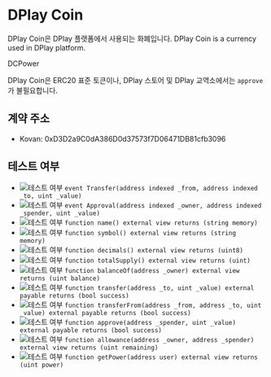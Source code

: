 # DPlay Coin
DPlay Coin은 DPlay 플랫폼에서 사용되는 화폐입니다.
DPlay Coin is a currency used in DPlay platform.

DCPower

DPlay Coin은 ERC20 표준 토큰이나, DPlay 스토어 및 DPlay 교역소에서는 `approve`가 불필요합니다.

## 계약 주소
- Kovan: 0xD3D2a9C0dA386D0d37573f7D06471DB81cfb3096

## 테스트 여부
- ![테스트 여부](https://img.shields.io/badge/테스트%20여부-no-red.svg) `event Transfer(address indexed _from, address indexed _to, uint _value)`
- ![테스트 여부](https://img.shields.io/badge/테스트%20여부-no-red.svg) `event Approval(address indexed _owner, address indexed _spender, uint _value)`
- ![테스트 여부](https://img.shields.io/badge/테스트%20여부-yes-brightgreen.svg) `function name() external view returns (string memory)`
- ![테스트 여부](https://img.shields.io/badge/테스트%20여부-yes-brightgreen.svg) `function symbol() external view returns (string memory)`
- ![테스트 여부](https://img.shields.io/badge/테스트%20여부-yes-brightgreen.svg) `function decimals() external view returns (uint8)`
- ![테스트 여부](https://img.shields.io/badge/테스트%20여부-no-red.svg) `function totalSupply() external view returns (uint)`
- ![테스트 여부](https://img.shields.io/badge/테스트%20여부-no-red.svg) `function balanceOf(address _owner) external view returns (uint balance)`
- ![테스트 여부](https://img.shields.io/badge/테스트%20여부-no-red.svg) `function transfer(address _to, uint _value) external payable returns (bool success)`
- ![테스트 여부](https://img.shields.io/badge/테스트%20여부-no-red.svg) `function transferFrom(address _from, address _to, uint _value) external payable returns (bool success)`
- ![테스트 여부](https://img.shields.io/badge/테스트%20여부-no-red.svg) `function approve(address _spender, uint _value) external payable returns (bool success)`
- ![테스트 여부](https://img.shields.io/badge/테스트%20여부-no-red.svg) `function allowance(address _owner, address _spender) external view returns (uint remaining)`
- ![테스트 여부](https://img.shields.io/badge/테스트%20여부-no-red.svg) `function getPower(address user) external view returns (uint power)`